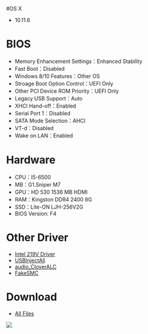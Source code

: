 #OS X
- 10.11.6


# BIOS
- Memory Enhancement Settings：Enhanced Stability
- Fast Boot：Disabled
- Windows 8/10 Features：Other OS
- Stroage Boot Option Control：UEFI Only
- Other PCI Device ROM Priority：UEFI Only
- Legacy USB Support：Auto
- XHCI Hand-off：Enabled
- Serial Port 1：Disabled
- SATA Mode Selection：AHCI
- VT-d：Disabled
- Wake on LAN：Enabled


# Hardware
- CPU：I5-6500
- MB：G1.Sniper M7
- GPU：HD 530 1536 MB HDMI
- RAM：Kingston DDR4 2400 8G
- SSD：Lite-ON LJH-256V2G
- BIOS Version: F4


# Other Driver
- [Intel 219V Driver](https://bitbucket.org/RehabMan/os-x-intel-network/downloads/RehabMan-IntelMausiEthernet-v2-2016-0419.zip)
- [USBInjectAll](https://bitbucket.org/RehabMan/os-x-usb-inject-all/downloads/RehabMan-USBInjectAll-2016-0907.zip)
- [audio_CloverALC](https://github.com/toleda/audio_CloverALC/archive/master.zip)
- [FakeSMC](https://bitbucket.org/RehabMan/os-x-fakesmc-kozlek/downloads/RehabMan-FakeSMC-2016-0908.zip)


# Download
* [All Files](https://bitbucket.org/ChengYouFang/hackintosh/downloads/G1.Sniper%20M7.zip)


![](https://4.bp.blogspot.com/-P5wf7ctArbw/WAniPiThNfI/AAAAAAAAH3g/J4EjW3-9zCIG_ZCjAClXvn0J5xdNNwWwwCLcB/s1600/Screen%2BShot%2B2016-10-21%2Bat%2B2.10.12%2BAM.png)